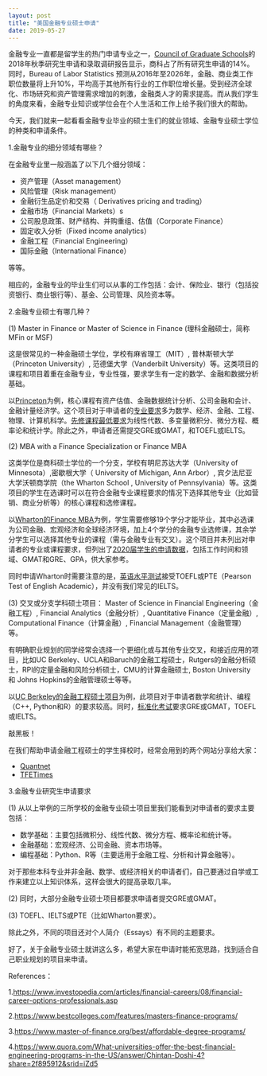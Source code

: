 ```yaml
---
layout: post
title: "美国金融专业硕士申请"
date: 2019-05-27
---
```


金融专业一直都是留学生的热门申请专业之一，[Council of Graduate Schools](cgsnet.org)的2018年秋季研究生申请和录取调研报告显示，商科占了所有研究生申请的14%。同时，Bureau of Labor Statistics 预测从2016年至2026年，金融、商业类工作职位数量将上升10%，平均高于其他所有行业的工作职位增长量。受到经济全球化、市场研究和资产管理需求增加的刺激，金融类人才的需求提高。而从我们学生的角度来看，金融专业知识或学位会在个人生活和工作上给予我们很大的帮助。

今天，我们就来一起看看金融专业毕业的硕士生们的就业领域、金融专业硕士学位的种类和申请条件。

1.金融专业的细分领域有哪些？

在金融专业里一般涵盖了以下几个细分领域：

* 资产管理（Asset management）
* 风险管理（Risk management）
* 金融衍生品定价和交易（ Derivatives pricing and trading）
* 金融市场（Financial Markets）s
* 公司股息政策、财产结构、并购重组、估值（Corporate Finance）
* 固定收入分析（Fixed income analytics）
* 金融工程（Financial Engineering）
* 国际金融（International Finance）

等等。

相应的，金融专业的毕业生们可以从事的工作包括：会计、保险业、银行（包括投资银行、商业银行等）、基金、公司管理、风险资本等。

2.金融专业硕士有哪几种？

(1) Master in Finance or Master of Science in Finance (理科金融硕士，简称MFin or MSF)

这是很常见的一种金融硕士学位，学校有麻省理工（MIT）, 普林斯顿大学（Princeton University）, 范德堡大学（Vanderbilt University）等。这类项目的课程和项目着重在金融专业，专业性强，要求学生有一定的数学、金融和数据分析基础。

以[Princeton](https://bcf.princeton.edu/master-in-finance/courses/)为例，核心课程有资产估值、金融数据统计分析、公司金融和会计、金融计量经济学。这个项目对于申请者的[专业要求](https://bcf.princeton.edu/master-in-finance/admission/)多为数学、经济、金融、工程、物理、计算机科学。[先修课程最低要求](https://bcf.princeton.edu/master-in-finance/admission/)为线性代数、多变量微积分、微分方程、概率论和统计学。除此之外，申请者还需提交GRE或GMAT，和TOEFL或IELTS。

(2) MBA with a Finance Specialization or Finance MBA

这类学位是商科硕士学位的一个分支，学校有明尼苏达大学（University of Minnesota）,密歇根大学（ University of Michigan, Ann Arbor）, 宾夕法尼亚大学沃顿商学院（the Wharton School , University of Pennsylvania）等。这类项目的学生在选课时可以在符合金融专业课程要求的情况下选择其他专业（比如营销、商业分析等）的核心课程和选修课程。

以[Wharton的Finance MBA](https://fnce.wharton.upenn.edu/programs/mba/program-information/)为例，学生需要修够19个学分才能毕业，其中必选课为公司金融、宏观经济和全球经济环境，加上4个学分的金融专业选修课，其余学分学生可以选择其他专业的课程（需与金融专业有交叉）。这个项目并未列出对申请者的专业或课程要求，但列出了[2020届学生的申请数据](https://mba.wharton.upenn.edu/class-profile/)，包括工作时间和领域、GMAT和GRE、GPA，供大家参考。

同时申请Wharton时需要注意的是，[英语水平测试](https://mba.wharton.upenn.edu/mba-application-requirements/)接受TOEFL或PTE（Pearson Test of English Academic），并没有我们常见的IELTS。

(3) 交叉或分支学科硕士项目： Master of Science in Financial Engineering（金融工程）, Financial Analytics（金融分析）, Quantitative Finance（定量金融）, Computational Finance（计算金融）, Financial Management（金融管理） 等。

有明确职业规划的同学经常会选择一个更细化或与其他专业交叉，和接近应用的项目，比如UC Berkeley、UCLA和Baruch的金融工程硕士，Rutgers的金融分析硕士，RPI的定量金融和风险分析硕士，CMU的计算金融硕士, Boston University 和 Johns Hopkins的金融管理硕士等等。

以[UC Berkeley的金融工程硕士项目](https://mfe.haas.berkeley.edu/admissions/prerequisites)为例，此项目对于申请者数学和统计、编程（C++, Python和R）的要求较高。同时，[标准化考试](https://mfe.haas.berkeley.edu/admissions/requirements)要求GRE或GMAT，TOEFL或IELTS。

敲黑板！

在我们帮助申请金融工程硕士的学生择校时，经常会用到的两个网站分享给大家：

* [Quantnet](https://quantnet.com/mfe-programs-rankings/)
* [TFETimes](https://tfetimes.com/best-financial-engineering-program-rankings/)

3.金融专业研究生申请要求

(1) 从以上举例的三所学校的金融专业硕士项目里我们能看到对申请者的要求主要包括：
* 数学基础：主要包括微积分、线性代数、微分方程、概率论和统计等。
* 金融基础：宏观经济、公司金融、资本市场等。
* 编程基础：Python、R等（主要适用于金融工程、分析和计算金融等）。

对于那些本科专业并非金融、数学、或经济相关的申请者们，自己要通过自学或工作来建立以上知识体系，这样会很大的提高录取几率。

(2) 同时，大部分金融专业硕士项目都要求申请者提交GRE或GMAT。

(3) TOEFL、IELTS或PTE（比如Wharton要求）。

除此之外，不同的项目还对个人简介（Essays）有不同的主题要求。

好了，关于金融专业硕士就讲这么多，希望大家在申请时能拓宽思路，找到适合自己职业规划的项目来申请。

References：

1.https://www.investopedia.com/articles/financial-careers/08/financial-career-options-professionals.asp

2.https://www.bestcolleges.com/features/masters-finance-programs/

3.https://www.master-of-finance.org/best/affordable-degree-programs/

4.https://www.quora.com/What-universities-offer-the-best-financial-engineering-programs-in-the-US/answer/Chintan-Doshi-4?share=2f895912&srid=iZd5
